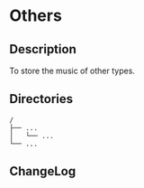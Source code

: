 # Others

## Description

To store the music of other types.


## Directories

```
/
├── ...
│   └── ...
└── ...
```


## ChangeLog

